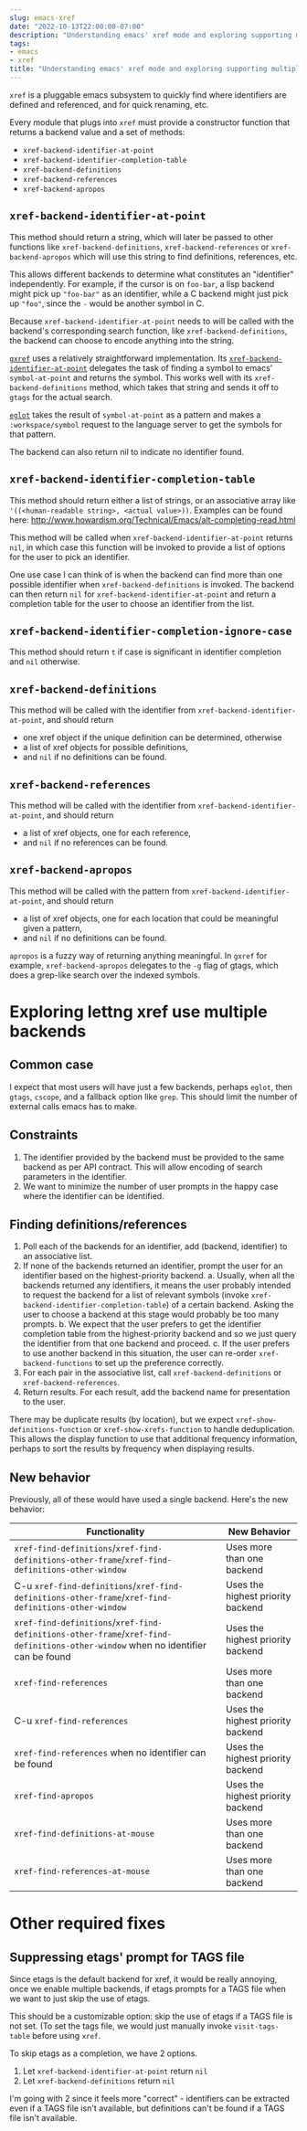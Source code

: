 ```yaml
---
slug: emacs-xref
date: "2022-10-13T22:00:00-07:00"
description: "Understanding emacs' xref mode and exploring supporting multiple backends"
tags:
- emacs
- xref
title: "Understanding emacs' xref mode and exploring supporting multiple backends"
---
```


`xref` is a pluggable emacs subsystem to quickly find where identifiers are defined and referenced, and for quick renaming, etc.

Every module that plugs into `xref` must provide a constructor function that returns a backend value and a set of methods:

+ `xref-backend-identifier-at-point`
+ `xref-backend-identifier-completion-table`
+ `xref-backend-definitions`
+ `xref-backend-references`
+ `xref-backend-apropos`

## `xref-backend-identifier-at-point`

This method should return a string, which will later be passed to other functions like `xref-backend-definitions`, `xref-backend-references` or `xref-backend-apropos` which will use this string to find definitions, references, etc.

This allows different backends to determine what constitutes an "identifier" independently. For example, if the cursor is on `foo-bar`, a lisp backend might pick up `"foo-bar"` as an identifier, while a C backend might just pick up `"foo"`, since the `-` would be another symbol in C.

Because `xref-backend-identifier-at-point` needs to will be called with the backend's corresponding search function, like `xref-backend-definitions`, the backend can choose to encode anything into the string.

[`gxref`](https://github.com/dedi/gxref/) uses a relatively straightforward implementation. Its [`xref-backend-identifier-at-point`](https://github.com/dedi/gxref/blob/380b02c3c3c2586c828456716eef6a6392bb043b/gxref.el#L377) delegates the task of finding a symbol to emacs' `symbol-at-point` and returns the symbol. This works well with its `xref-backend-definitions` method, which takes that string and sends it off to `gtags` for the actual search.

[`eglot`](https://github.com/joaotavora/eglot) takes the result of `symbol-at-point` as a pattern and makes a `:workspace/symbol` request to the language server to get the symbols for that pattern.

The backend can also return nil to indicate no identifier found.

## `xref-backend-identifier-completion-table`

This method should return either a list of strings, or an associative array like `'((<human-readable string>, <actual value>))`. Examples can be found here: http://www.howardism.org/Technical/Emacs/alt-completing-read.html

This method will be called when `xref-backend-identifier-at-point` returns `nil`, in which case this function will be invoked to provide a list of options for the user to pick an identifier.

One use case I can think of is when the backend can find more than one possible identifier when `xref-backend-definitions` is invoked. The backend can then return `nil` for `xref-backend-identifier-at-point` and return a completion table for the user to choose an identifier from the list.

## `xref-backend-identifier-completion-ignore-case`

This method should return `t` if case is significant in identifier completion and `nil` otherwise.

## `xref-backend-definitions`

This method will be called with the identifier from `xref-backend-identifier-at-point`, and should return

+ one xref object if the unique definition can be determined, otherwise
+ a list of xref objects for possible definitions,
+ and `nil` if no definitions can be found.

## `xref-backend-references`

This method will be called with the identifier from `xref-backend-identifier-at-point`, and should return

+ a list of xref objects, one for each reference,
+ and `nil` if no references can be found.

## `xref-backend-apropos`

This method will be called with the pattern from `xref-backend-identifier-at-point`, and should return

+ a list of xref objects, one for each location that could be meaningful given a pattern,
+ and `nil` if no definitions can be found.

`apropos` is a fuzzy way of returning anything meaningful. In `gxref` for example, `xref-backend-apropos` delegates to the `-g` flag of gtags, which does a grep-like search over the indexed symbols.

# Exploring lettng xref use multiple backends

## Common case

I expect that most users will have just a few backends, perhaps `eglot`, then `gtags`, `cscope`, and a fallback option like `grep`. This should limit the number of external calls emacs has to make.

## Constraints

1. The identifier provided by the backend must be provided to the same backend as per API contract. This will allow encoding of search parameters in the identifier.
2. We want to minimize the number of user prompts in the happy case where the identifier can be identified.

## Finding definitions/references

1. Poll each of the backends for an identifier, add (backend, identifier) to an associative list.
2. If none of the backends returned an identifier, prompt the user for an identifier based on the highest-priority backend.
    a. Usually, when all the backends returned any identifiers, it means the user probably intended to request the backend for a list of relevant symbols (invoke `xref-backend-identifier-completion-table`) of a certain backend. Asking the user to choose a backend at this stage would probably be too many prompts.
    b. We expect that the user prefers to get the identifier completion table from the highest-priority backend and so we just query the identifier from that one backend and proceed.
    c. If the user prefers to use another backend in this situation, the user can re-order `xref-backend-functions` to set up the preference correctly.
3. For each pair in the associative list, call `xref-backend-definitions` or `xref-backend-references`.
4. Return results. For each result, add the backend name for presentation to the user.

There may be duplicate results (by location), but we expect `xref-show-definitions-function` or `xref-show-xrefs-function` to handle deduplication.
This allows the display function to use that additional frequency information, perhaps to sort the results by frequency when displaying results.

## New behavior

Previously, all of these would have used a single backend. Here's the new behavior:

| Functionality                                                                                                                    | New Behavior                      |
|----------------------------------------------------------------------------------------------------------------------------------|-----------------------------------|
| `xref-find-definitions`/`xref-find-definitions-other-frame`/`xref-find-definitions-other-window`                                 | Uses more than one backend        |
| C-u `xref-find-definitions`/`xref-find-definitions-other-frame`/`xref-find-definitions-other-window`                             | Uses the highest priority backend |
| `xref-find-definitions`/`xref-find-definitions-other-frame`/`xref-find-definitions-other-window` when no identifier can be found | Uses the highest priority backend |
| `xref-find-references`                                                                                                           | Uses more than one backend        |
| C-u `xref-find-references`                                                                                                       | Uses the highest priority backend |
| `xref-find-references` when no identifier can be found                                                                           | Uses the highest priority backend |
| `xref-find-apropos`                                                                                                              | Uses the highest priority backend |
| `xref-find-definitions-at-mouse`                                                                                                 | Uses more than one backend        |
| `xref-find-references-at-mouse`                                                                                                  | Uses more than one backend        |

# Other required fixes

## Suppressing etags' prompt for TAGS file

Since etags is the default backend for xref, it would be really annoying, once we enable multiple backends, if etags prompts for a TAGS file when we want to just skip the use of etags.

This should be a customizable option: skip the use of etags if a TAGS file is not set. (To set the tags file, we would just manually invoke `visit-tags-table` before using `xref`.

To skip etags as a completion, we have 2 options.

1. Let `xref-backend-identifier-at-point` return `nil`
2. Let `xref-backend-definitions` return `nil`

I'm going with 2 since it feels more "correct" - identifiers can be extracted even if a TAGS file isn't available, but definitions can't be found if a TAGS file isn't available.
